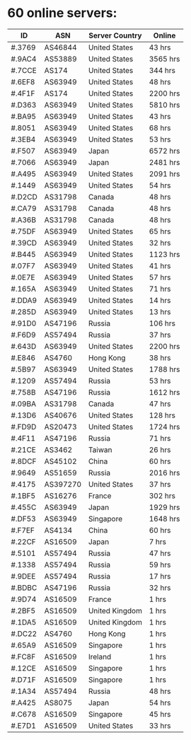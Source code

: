 # 60 online servers:

| ID | ASN | Server Country | Online |
| ------ | ------ | ------ | ------ |
| #.3769 | AS46844 | United States | 43 hrs |
| #.9AC4 | AS53889 | United States | 3565 hrs |
| #.7CCE | AS174 | United States | 344 hrs |
| #.6EF8 | AS63949 | United States | 48 hrs |
| #.4F1F | AS174 | United States | 2200 hrs |
| #.D363 | AS63949 | United States | 5810 hrs |
| #.BA95 | AS63949 | United States | 43 hrs |
| #.8051 | AS63949 | United States | 68 hrs |
| #.3EB4 | AS63949 | United States | 53 hrs |
| #.F507 | AS63949 | Japan | 6572 hrs |
| #.7066 | AS63949 | Japan | 2481 hrs |
| #.A495 | AS63949 | United States | 2091 hrs |
| #.1449 | AS63949 | United States | 54 hrs |
| #.D2CD | AS31798 | Canada | 48 hrs |
| #.CA79 | AS31798 | Canada | 48 hrs |
| #.A36B | AS31798 | Canada | 48 hrs |
| #.75DF | AS63949 | United States | 65 hrs |
| #.39CD | AS63949 | United States | 32 hrs |
| #.B445 | AS63949 | United States | 1123 hrs |
| #.07F7 | AS63949 | United States | 41 hrs |
| #.0E7E | AS63949 | United States | 57 hrs |
| #.165A | AS63949 | United States | 71 hrs |
| #.DDA9 | AS63949 | United States | 14 hrs |
| #.285D | AS63949 | United States | 13 hrs |
| #.91D0 | AS47196 | Russia | 106 hrs |
| #.F6D9 | AS57494 | Russia | 37 hrs |
| #.643D | AS63949 | United States | 2200 hrs |
| #.E846 | AS4760 | Hong Kong | 38 hrs |
| #.5B97 | AS63949 | United States | 1788 hrs |
| #.1209 | AS57494 | Russia | 53 hrs |
| #.758B | AS47196 | Russia | 1612 hrs |
| #.09BA | AS31798 | Canada | 47 hrs |
| #.13D6 | AS40676 | United States | 128 hrs |
| #.FD9D | AS20473 | United States | 1724 hrs |
| #.4F11 | AS47196 | Russia | 71 hrs |
| #.21CE | AS3462 | Taiwan | 26 hrs |
| #.8DCF | AS45102 | China | 60 hrs |
| #.9649 | AS51659 | Russia | 2016 hrs |
| #.4175 | AS397270 | United States | 37 hrs |
| #.1BF5 | AS16276 | France | 302 hrs |
| #.455C | AS63949 | Japan | 1929 hrs |
| #.DF53 | AS63949 | Singapore | 1648 hrs |
| #.F7EF | AS4134 | China | 60 hrs |
| #.22CF | AS16509 | Japan | 7 hrs |
| #.5101 | AS57494 | Russia | 47 hrs |
| #.1338 | AS57494 | Russia | 59 hrs |
| #.9DEE | AS57494 | Russia | 17 hrs |
| #.BDBC | AS47196 | Russia | 32 hrs |
| #.9D74 | AS16509 | France | 1 hrs |
| #.2BF5 | AS16509 | United Kingdom | 1 hrs |
| #.1DA5 | AS16509 | United Kingdom | 1 hrs |
| #.DC22 | AS4760 | Hong Kong | 1 hrs |
| #.65A9 | AS16509 | Singapore | 1 hrs |
| #.FC8F | AS16509 | Ireland | 1 hrs |
| #.12CE | AS16509 | Singapore | 1 hrs |
| #.D71F | AS16509 | Singapore | 1 hrs |
| #.1A34 | AS57494 | Russia | 48 hrs |
| #.A425 | AS8075 | Japan | 54 hrs |
| #.C678 | AS16509 | Singapore | 45 hrs |
| #.E7D1 | AS16509 | United States | 33 hrs |

